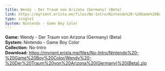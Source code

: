 ```yaml
---
title: Wendy - Der Traum von Arizona (Germany) (Beta)
link: https://myrient.erista.me/files/No-Intro/Nintendo%20-%20Game%20Boy%20Color/Wendy%20-%20Der%20Traum%20von%20Arizona%20(Germany)%20(Beta).zip
type: single1
System: Nintendo - Game Boy Color
---
```

<b>Game:</b> Wendy - Der Traum von Arizona (Germany) (Beta)<br>
<b>System:</b> Nintendo - Game Boy Color<br>
<b>Collection:</b> No-Intro<br>
<b>Download:</b> https://myrient.erista.me/files/No-Intro/Nintendo%20-%20Game%20Boy%20Color/Wendy%20-%20Der%20Traum%20von%20Arizona%20(Germany)%20(Beta).zip